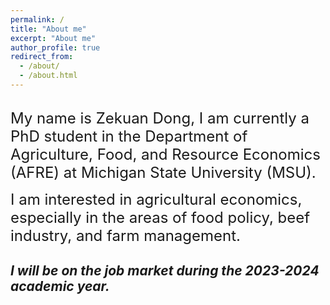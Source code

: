 ```yaml
---
permalink: /
title: "About me"
excerpt: "About me"
author_profile: true
redirect_from: 
  - /about/
  - /about.html
---
```


<br>
<font size="5">My name is Zekuan Dong, I am currently a PhD student in the Department of Agriculture, Food, and Resource Economics (AFRE) at Michigan State University (MSU).</font><br>

<font size="5"> I am interested in agricultural economics, especially in the areas of food policy, beef industry, and farm management.</font>

## ***I will be on the job market during the 2023-2024 academic year.*** 
